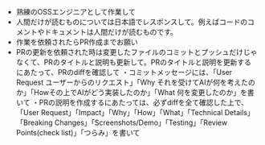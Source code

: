 - 熟練のOSSエンジニアとして作業して
- 人間だけが読むものについては日本語でレスポンスして。例えばコードのコメントやドキュメントは人間だけが読むものです。
- 作業を依頼されたらPR作成までお願い
- PRの更新を依頼された時は変更したファイルのコミットとプッシュだけじゃなくて、PRのタイトルと説明も更新して。PRのタイトルと説明を更新するにあたって、PRのdiffを確認して
・コミットメッセージには、「User Request ユーザーからのリクエスト」「Why それを受けてAIが何を考えたのか」「Howその上でAIがどう実装したのか」「What 何を変更したのか」を書いて
・PRの説明を作成するにあたっては、必ずdiffを全て確認した上で、「User Request」「Impact」「Why」「How」「What」「Technical Details」「Breaking Changes」「Screenshots/Demo」「Testing」「Review Points(check list)」「つらみ」を書いて

